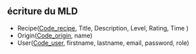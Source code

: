 ## écriture du MLD
- Recipe(<u>Code_recipe</u>, Title, Description, Level, Rating, Time )
- Origin(<u>Code_origin</u>, name)
- User(<u>Code_user</u>, firstname, lastname, email, password, role)